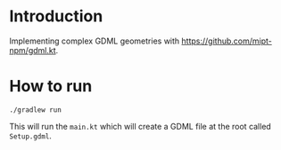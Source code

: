 # Introduction
Implementing complex GDML geometries with https://github.com/mipt-npm/gdml.kt.

# How to run
```
./gradlew run
```

This will run the `main.kt` which will create a GDML file at the root called `Setup.gdml`.
